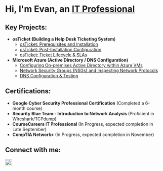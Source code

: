 <h1>Hi, I'm Evan, an <a href="https://linkedin.com/in/evan-yearwood/">IT Professional</a></h1>

<h2> Key Projects:</h2>

- <b>osTicket (Building a Help Desk Ticketing System)</b>
  - [osTicket: Prerequisites and Installation](https://github.com/EvanHYearwood/osticket-prereqs)
  - [osTicket: Post-Installation Configuration](https://github.com/1/post-install-config)
  - [osTicket: Ticket Lifecycle & SLAs](https://github.com/EvanHYearwood/ticket-lifecycle)
- <b>Microsoft Azure (Active Directory / DNS Configuration)</b>
  - [Configuring On-premises Active Directory within Azure VMs](https://github.com/1/configure-ad)
  - [Network Security Groups (NSGs) and Inspecting Network Protocols](https://github.com/1/azure-network-protocols)
  - [DNS Configuration & Testing](https://github.com/1/azure-network-protocols)

<h2>Certifications:</h2>
<ul>
  <li><b>Google Cyber Security Professional Certification</b> (Completed a 6-month course)</li>
  <li><b>Security Blue Team - Introduction to Network Analysis</b> (Proficient in Wireshark/TCPdump)</li>
  <li><b>CourseCareers IT Professional</b> (In Progress, expected completion in Late September)</li>
  <li><b>CompTIA Network+</b> (In Progress, expected completion in November)</li>
</ul>

<h2>Connect with me:</h2>

[<img align="left" alt="Evan | LinkedIn" width="22px" src="https://cdn.jsdelivr.net/npm/simple-icons@v3/icons/linkedin.svg" />][linkedin]

[linkedin]: https://linkedin.com/in/evan-yearwood/
